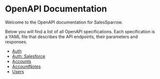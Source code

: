 # OpenAPI Documentation

Welcome to the OpenAPI documentation for SalesSparrow.

Below you will find a list of all OpenAPI specifications. Each specification is a YAML file that describes the API endpoints, their parameters and responses.

- [Auth](./Auth/Index.yaml)
- [Auth: Salesforce](./Auth/Salesforce.yaml)
- [Accounts](./Accounts.yaml)
- [AccountNotes](./AccountNotes.yaml)
- [Users](./Users.yaml)


